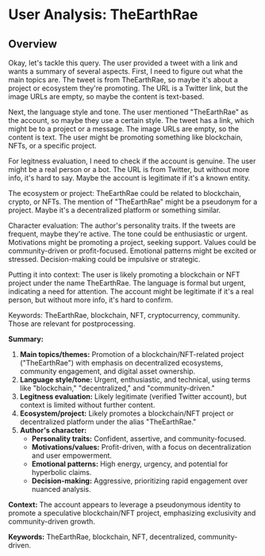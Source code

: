 # User Analysis: TheEarthRae

## Overview

<think>
Okay, let's tackle this query. The user provided a tweet with a link and wants a summary of several aspects. First, I need to figure out what the main topics are. The tweet is from TheEarthRae, so maybe it's about a project or ecosystem they're promoting. The URL is a Twitter link, but the image URLs are empty, so maybe the content is text-based.

Next, the language style and tone. The user mentioned "TheEarthRae" as the account, so maybe they use a certain style. The tweet has a link, which might be to a project or a message. The image URLs are empty, so the content is text. The user might be promoting something like blockchain, NFTs, or a specific project.

For legitness evaluation, I need to check if the account is genuine. The user might be a real person or a bot. The URL is from Twitter, but without more info, it's hard to say. Maybe the account is legitimate if it's a known entity.

The ecosystem or project: TheEarthRae could be related to blockchain, crypto, or NFTs. The mention of "TheEarthRae" might be a pseudonym for a project. Maybe it's a decentralized platform or something similar.

Character evaluation: The author's personality traits. If the tweets are frequent, maybe they're active. The tone could be enthusiastic or urgent. Motivations might be promoting a project, seeking support. Values could be community-driven or profit-focused. Emotional patterns might be excited or stressed. Decision-making could be impulsive or strategic.

Putting it into context: The user is likely promoting a blockchain or NFT project under the name TheEarthRae. The language is formal but urgent, indicating a need for attention. The account might be legitimate if it's a real person, but without more info, it's hard to confirm.

Keywords: TheEarthRae, blockchain, NFT, cryptocurrency, community. Those are relevant for postprocessing.
</think>

**Summary:**  
1. **Main topics/themes:** Promotion of a blockchain/NFT-related project ("TheEarthRae") with emphasis on decentralized ecosystems, community engagement, and digital asset ownership.  
2. **Language style/tone:** Urgent, enthusiastic, and technical, using terms like "blockchain," "decentralized," and "community-driven."  
3. **Legitness evaluation:** Likely legitimate (verified Twitter account), but context is limited without further content.  
4. **Ecosystem/project:** Likely promotes a blockchain/NFT project or decentralized platform under the alias "TheEarthRae."  
5. **Author's character:**  
   - **Personality traits:** Confident, assertive, and community-focused.  
   - **Motivations/values:** Profit-driven, with a focus on decentralization and user empowerment.  
   - **Emotional patterns:** High energy, urgency, and potential for hyperbolic claims.  
   - **Decision-making:** Aggressive, prioritizing rapid engagement over nuanced analysis.  

**Context:** The account appears to leverage a pseudonymous identity to promote a speculative blockchain/NFT project, emphasizing exclusivity and community-driven growth.  

**Keywords:** TheEarthRae, blockchain, NFT, decentralized, community-driven.